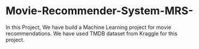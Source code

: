 # Movie-Recommender-System-MRS-
In this Project, We have build a Machine Learning project for movie recommendations.
We have used TMDB dataset from Kraggle for this project.
